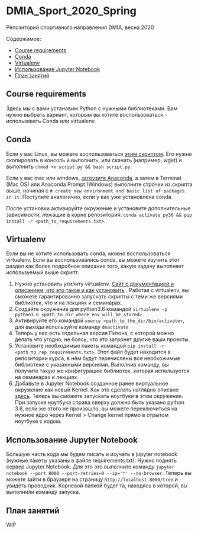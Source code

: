 # DMIA_Sport_2020_Spring
Репозиторий спортивного направления DMIA, весна 2020

Содержимое:
- [Course requirements](#course-requirements)
- [Conda](#conda)
- [Virtualenv](#virtualenv)
- [Использование Jupyter Notebook](#использование-jupyter-notebook)
- [План занятий](#план-занятий)

## Course requirements

Здесь мы с вами установим Python с нужными библиотеками. Вам нужно выбрать вариант, которым вы хотите воспользоваться - использовать Conda или virtualenv.

## Conda
Если у вас Linux, вы можете воспользоваться [этим скриптом](https://github.com/data-mining-in-action/DMIA_Sport_2019_Autumn/blob/master/CondaInstallationForLinux.sh). Его нужно скопировать в консоль и выполнить, или скачать (например, wget) и выполнить `chmod +x script.py && bash script.py`.

Если у вас mac или windows, [загрузите Anaconda](https://www.anaconda.com/distribution/), а затем в Terminal (Mac OS) или Anaconda Prompt (Windows) выполните строчки из скрипта выше, начиная с `# create new environment and basic list of packages in it`. Поступите аналогично, если у вас уже установлена conda.

После установки активируйте окружение и установите дополнительные зависимости, лежащие в корне репозитория:
`conda activate py36 && pip install -r <path_to_requirements.txt>`.

## Virtualenv
Если вы не хотите использовать conda, можно воспользоваться virtualenv. Если вы воспользовались conda, вы можете изучить этот раздел как более подробное описание того, какую задачу выполняет используемый выше скрипт.

1. Нужно установить утилиту virtualenv. [Сайт с документацией и описанием, что это такое и как установить](https://virtualenv.pypa.io/en/stable/userguide/) . Работая с virtualenv, вы сможете гарантированно запускать скрипты с теми же версиями библиотек, что и на лекциях и семинарах.
2. Создайте окружение для python3.6 командой `virtualenv -p python3.6 <path_to_dir_where_env_will_be_stored>`
3. Активируйте его командой `source <path_to_the_dir/bin/activate>`, для выхода используйте команду `deactivate`
4. Теперь у вас есть отдельная версия Питона, с которой можно делать что угодно, не боясь, что это затронет другие ваши проекты.
5. Установите необходимые пакеты командой `pip install -r <path_to_rep_requirements.txt>`. Этот файл будет находится в репозитории курса, в нём будут перечислены все необхожимые библиотеки с указанными версиями. Выполнив команду, вы получите такую же конфигурацию библиотек, которая используется на семинарах и лекциях.
6. Добавьте в Jupyter Notebook созданное ранее виртуальное окружение как новый Kernel. Как это сделать наглядно описано [здесь](https://anbasile.github.io/programming/2017/06/25/jupyter-venv/). Теперь вы сможете запускать ноутбуки в этом окружении. При запуске ноутбука справа сверху должно быть указано python 3.6, если же этого не произошло, вы можете переключиться на нужное ядро через Kernel > Change kernel прямо в отрытом ноутбуке с кодом.

## Использование Jupyter Notebook

Большую часть кода мы будем писать и изучать в jupyter notebook (нужные пакеты указаны в файле requirements.txt). Нужно поднять сервер Jupyter Notebook. Для это это выполните команду `jupyter notebook --port 8000 --port-retries=0 --ip='*' --no-browser`. Теперь вы можете зайти в браузере на страницу `http://localhost:8000/tree` и увидеть проводник. Корневой папкой будет та, находясь в которой, вы выполнили команду запуска.

## План занятий

WIP
